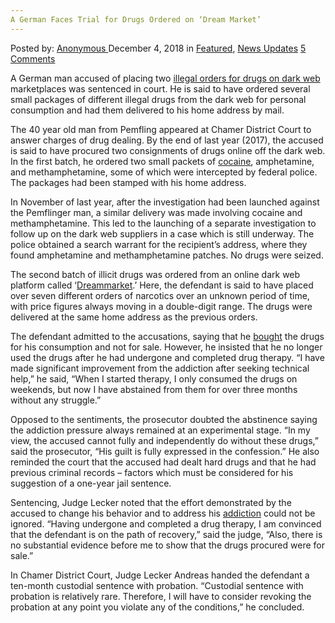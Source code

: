 ```yaml
---
A German Faces Trial for Drugs Ordered on ‘Dream Market’
---
```

<article class="post-listing post-27465 post type-post status-publish format-standard has-post-thumbnail hentry 
 tag-dream tag-faces tag-german tag-market tag-ordered tag-trial">
<div class="post-inner">
<span>Posted by: <a href="https://www.deepdotweb.com/author/anony/" title="">Anonymous </a></span>
<span>December 4, 2018</span>
<span>in <a href="https://www.deepdotweb.com/category/deepdot-news/" rel="category tag">Featured</a>, <a href="https://www.deepdotweb.com/category/news-updates/" rel="category tag">News Updates</a></span>
<span><a href="https://www.deepdotweb.com/2018/12/04/a-german-faces-trial-for-drugs-ordered-on-dream-market/#comments">5 Comments</a></span>


<p>A German man accused of placing two <a href="https://www.mittelbayerische.de/region/cham-nachrichten/pemflinger-bestellte-drogen-im-darknet-20909-art1719460.html&quot; \o &quot;https://www.mittelbayerische.de/region/cham-nachrichten/pemflinger-bestellte-drogen-im-darknet-20909-art1719460.html">illegal orders for drug</a><a href="https://www.mittelbayerische.de/region/cham-nachrichten/pemflinger-bestellte-drogen-im-darknet-20909-art1719460.html&quot; \o &quot;https://www.mittelbayerische.de/region/cham-nachrichten/pemflinger-bestellte-drogen-im-darknet-20909-art1719460.html">s</a><a href="https://www.mittelbayerische.de/region/cham-nachrichten/pemflinger-bestellte-drogen-im-darknet-20909-art1719460.html&quot; \o &quot;https://www.mittelbayerische.de/region/cham-nachrichten/pemflinger-bestellte-drogen-im-darknet-20909-art1719460.html"> on</a><a href="https://www.mittelbayerische.de/region/cham-nachrichten/pemflinger-bestellte-drogen-im-darknet-20909-art1719460.html&quot; \o &quot;https://www.mittelbayerische.de/region/cham-nachrichten/pemflinger-bestellte-drogen-im-darknet-20909-art1719460.html"> dark web</a> marketplaces was sentenced in court. He is said to have ordered several small packages of different illegal drugs from the dark web for personal consumption and had them delivered to his home address by mail.</p>
<p>The 40 year old man from Pemfling appeared at Chamer District Court to answer charges of drug dealing. By the end of last year (2017), the accused is said to have procured two consignments of drugs online off the dark web. In the first batch, he ordered two small packets of <a href="https://www.deepdotweb.com/2018/10/23/two-indicted-for-selling-cocaine-and-marijuana-on-dream-market/">cocaine</a>, amphetamine, and methamphetamine, some of which were intercepted by federal police. The packages had been stamped with his home address.</p>
<p>In November of last year, after the investigation had been launched against the Pemflinger man, a similar delivery was made involving cocaine and methamphetamine. This led to the launching of a separate investigation to follow up on the dark web suppliers in a case which is still underway. The police obtained a search warrant for the recipient’s address, where they found amphetamine and methamphetamine patches. No drugs were seized.</p>
<p>The second batch of illicit drugs was ordered from an online dark web platform called ‘<a href="https://www.deepdotweb.com/dream-markets-alternative-links/">Dreammarket</a>.’ Here, the defendant is said to have placed over seven different orders of narcotics over an unknown period of time, with price figures always moving in a double-digit range. The drugs were delivered at the same home address as the previous orders.</p>
<p>The defendant admitted to the accusations, saying that he <a href="https://www.deepdotweb.com/2015/09/11/tutorial-how-to-buy-from-dream-market/">bought</a> the drugs for his consumption and not for sale. However, he insisted that he no longer used the drugs after he had undergone and completed drug therapy. “I have made significant improvement from the addiction after seeking technical help,” he said, “When I started therapy, I only consumed the drugs on weekends, but now I have abstained from them for over three months without any struggle.”</p>
<p>Opposed to the sentiments, the prosecutor doubted the abstinence saying the addiction pressure always remained at an experimental stage. “In my view, the accused cannot fully and independently do without these drugs,” said the prosecutor, “His guilt is fully expressed in the confession.” He also reminded the court that the accused had dealt hard drugs and that he had previous criminal records – factors which must be considered for his suggestion of a one-year jail sentence.</p>
<p>Sentencing, Judge Lecker noted that the effort demonstrated by the accused to change his behavior and to address his <a href="https://www.deepdotweb.com/2017/03/25/german-gets-lesser-sentence-due-active-addiction-treatment/">addiction</a> could not be ignored. “Having undergone and completed a drug therapy, I am convinced that the defendant is on the path of recovery,” said the judge, “Also, there is no substantial evidence before me to show that the drugs procured were for sale.”</p>
<p>In Chamer District Court, Judge Lecker Andreas handed the defendant a ten-month custodial sentence with probation. “Custodial sentence with probation is relatively rare. Therefore, I will have to consider revoking the probation at any point you violate any of the conditions,” he concluded.</p>
</div>
<span style="display:none"><a href="https://www.deepdotweb.com/tag/dream/" rel="tag">dream</a> <a href="https://www.deepdotweb.com/tag/drugs/" rel="tag">drugs</a> <a href="https://www.deepdotweb.com/tag/faces/" rel="tag">faces</a> <a href="https://www.deepdotweb.com/tag/german/" rel="tag">german</a> <a href="https://www.deepdotweb.com/tag/market/" rel="tag">market</a> <a href="https://www.deepdotweb.com/tag/ordered/" rel="tag">ordered</a> <a href="https://www.deepdotweb.com/tag/trial/" rel="tag">trial</a></span> <span style="display:none" class="updated">2018-12-04</span>
<div style="display:none" class="vcard author" itemprop="author" itemscope itemtype="http://schema.org/Person"><strong class="fn" itemprop="name"><a href="https://www.deepdotweb.com/author/anony/" title="Posts by Anonymous" rel="author">Anonymous</a></strong></div>
</div>
</article>

